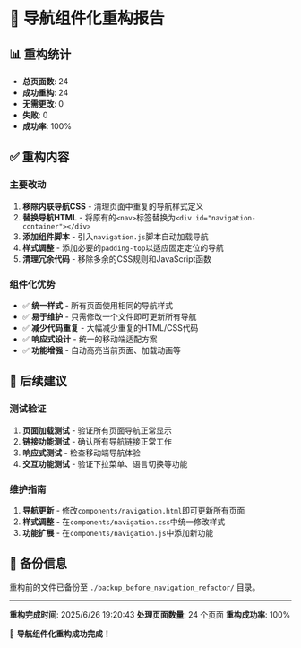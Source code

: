 # 🔧 导航组件化重构报告

## 📊 重构统计

- **总页面数**: 24
- **成功重构**: 24
- **无需更改**: 0
- **失败**: 0
- **成功率**: 100%

## ✅ 重构内容

### 主要改动
1. **移除内联导航CSS** - 清理页面中重复的导航样式定义
2. **替换导航HTML** - 将原有的`<nav>`标签替换为`<div id="navigation-container"></div>`
3. **添加组件脚本** - 引入`navigation.js`脚本自动加载导航
4. **样式调整** - 添加必要的`padding-top`以适应固定定位的导航
5. **清理冗余代码** - 移除多余的CSS规则和JavaScript函数

### 组件化优势
- ✅ **统一样式** - 所有页面使用相同的导航样式
- ✅ **易于维护** - 只需修改一个文件即可更新所有导航
- ✅ **减少代码重复** - 大幅减少重复的HTML/CSS代码
- ✅ **响应式设计** - 统一的移动端适配方案
- ✅ **功能增强** - 自动高亮当前页面、加载动画等

## 🎯 后续建议

### 测试验证
1. **页面加载测试** - 验证所有页面导航正常显示
2. **链接功能测试** - 确认所有导航链接正常工作
3. **响应式测试** - 检查移动端导航体验
4. **交互功能测试** - 验证下拉菜单、语言切换等功能

### 维护指南
1. **导航更新** - 修改`components/navigation.html`即可更新所有页面
2. **样式调整** - 在`components/navigation.css`中统一修改样式
3. **功能扩展** - 在`components/navigation.js`中添加新功能

## 📁 备份信息

重构前的文件已备份至 `./backup_before_navigation_refactor/` 目录。

---

**重构完成时间**: 2025/6/26 19:20:43
**处理页面数量**: 24 个页面
**重构成功率**: 100%

🎉 **导航组件化重构成功完成！**
